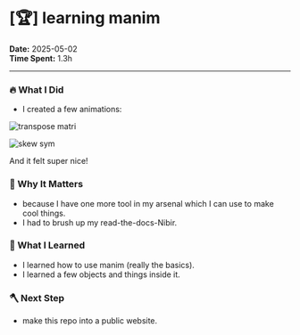 # [🏆] learning manim

**Date:** 2025-05-02  
**Time Spent:** 1.3h 

---

### 🔥 What I Did
- I created a few animations:

![transpose matri](https://pixvid.org/images/2025/05/02/transpose-matri.gif)

![skew sym](https://pixvid.org/images/2025/05/02/skew-sym.gif)

And it felt super nice!

### 🎯 Why It Matters
- because I have one more tool in my arsenal which I can use to make cool things.
- I had to brush up my read-the-docs-Nibir.

### 🧠 What I Learned
- I learned how to use manim (really the basics).
- I learned a few objects and things inside it.

### 🪓 Next Step
- make this repo into a public website.
